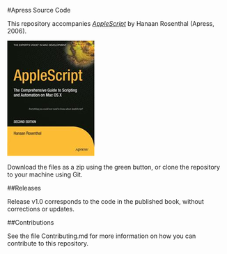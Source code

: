 #Apress Source Code

This repository accompanies [*AppleScript*](http://www.apress.com/9781590596531) by Hanaan Rosenthal (Apress, 2006).

![Cover image](9781590596531.jpg)

Download the files as a zip using the green button, or clone the repository to your machine using Git.

##Releases

Release v1.0 corresponds to the code in the published book, without corrections or updates.

##Contributions

See the file Contributing.md for more information on how you can contribute to this repository.

